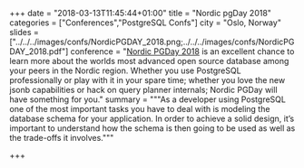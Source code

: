 +++
date = "2018-03-13T11:45:44+01:00"
title = "Nordic pgDay 2018"
categories = ["Conferences","PostgreSQL Confs"]
city = "Oslo, Norway"
slides = ["../../../images/confs/NordicPGDAY_2018.png;../../../images/confs/NordicPGDAY_2018.pdf"]
conference = "[Nordic PGDay 2018](https://2018.nordicpgday.org) is an excellent chance to learn more about the worlds most advanced open source database among your peers in the Nordic region. Whether you use PostgreSQL professionally or play with it in your spare time; whether you love the new jsonb capabilities or hack on query planner internals; Nordic PGDay will have something for you."
summary = """As a developer using PostgreSQL one of the most important tasks you have to deal with is modeling the database schema for your application. In order to achieve a solid design, it’s important to understand how the schema is then going to be used as well as the trade-offs it involves."""

+++
